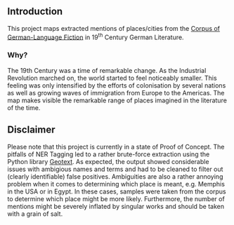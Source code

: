 ## Introduction
This project maps extracted mentions of places/cities from the [Corpus of German-Language Fiction](https://figshare.com/articles/Corpus_of_German-Language_Fiction_txt_/4524680) in 19<sup>th</sup> Century German Literature. 

### Why? 
The 19th Century was a time of remarkable change. As the Industrial Revolution marched on, the world started to feel noticeably smaller. This feeling was only intensified by the efforts of colonisation by several nations as well as growing waves of immigration from Europe to the Americas. The map makes visible the remarkable range of places imagined in the literature of the time.

## Disclaimer
Please note that this project is currently in a state of Proof of Concept. The pitfalls of NER Tagging led to a rather brute-force extraction using the Python library [Geotext](https://geotext.readthedocs.io/en/latest/). As expected, the output showed considerable issues with ambigious names and terms and had to be cleaned to filter out (clearly identifiable) false positives. Ambiguities are also a rather annoying problem when it comes to determining which place is meant, e.g. Memphis in the USA or in Egypt. In these cases, samples were taken from the corpus to determine which place might be more likely. Furthermore, the number of mentions might be severely inflated by singular works and should be taken with a grain of salt.